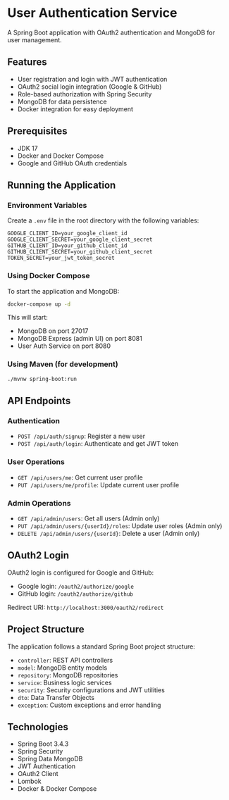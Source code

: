 # User Authentication Service

A Spring Boot application with OAuth2 authentication and MongoDB for user management.

## Features

- User registration and login with JWT authentication
- OAuth2 social login integration (Google & GitHub)
- Role-based authorization with Spring Security
- MongoDB for data persistence
- Docker integration for easy deployment

## Prerequisites

- JDK 17
- Docker and Docker Compose
- Google and GitHub OAuth credentials

## Running the Application

### Environment Variables

Create a `.env` file in the root directory with the following variables:

```
GOOGLE_CLIENT_ID=your_google_client_id
GOOGLE_CLIENT_SECRET=your_google_client_secret
GITHUB_CLIENT_ID=your_github_client_id
GITHUB_CLIENT_SECRET=your_github_client_secret
TOKEN_SECRET=your_jwt_token_secret
```

### Using Docker Compose

To start the application and MongoDB:

```bash
docker-compose up -d
```

This will start:
- MongoDB on port 27017
- MongoDB Express (admin UI) on port 8081
- User Auth Service on port 8080

### Using Maven (for development)

```bash
./mvnw spring-boot:run
```

## API Endpoints

### Authentication

- `POST /api/auth/signup`: Register a new user
- `POST /api/auth/login`: Authenticate and get JWT token

### User Operations

- `GET /api/users/me`: Get current user profile
- `PUT /api/users/me/profile`: Update current user profile

### Admin Operations

- `GET /api/admin/users`: Get all users (Admin only)
- `PUT /api/admin/users/{userId}/roles`: Update user roles (Admin only)
- `DELETE /api/admin/users/{userId}`: Delete a user (Admin only)

## OAuth2 Login

OAuth2 login is configured for Google and GitHub:

- Google login: `/oauth2/authorize/google`
- GitHub login: `/oauth2/authorize/github`

Redirect URI: `http://localhost:3000/oauth2/redirect`

## Project Structure

The application follows a standard Spring Boot project structure:

- `controller`: REST API controllers
- `model`: MongoDB entity models
- `repository`: MongoDB repositories
- `service`: Business logic services
- `security`: Security configurations and JWT utilities
- `dto`: Data Transfer Objects
- `exception`: Custom exceptions and error handling

## Technologies

- Spring Boot 3.4.3
- Spring Security
- Spring Data MongoDB
- JWT Authentication
- OAuth2 Client
- Lombok
- Docker & Docker Compose